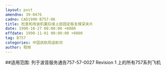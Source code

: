 ```yaml
---
layout: post
amendno: 39-0476
cadno: CAD1990-B757-06
title: 检查和改装机翼后缘上部固定板支撑梁夹片
date: 1990-10-27 00:00:00 +0800
effdate: 1990-11-01 00:00:00 +0800
tag: B757
categories: 中国民航局适航司
author: 程辉
---
```


##适用范围:
列于波音服务通告757-57-0027 Revision 1 上的所有757系列飞机

